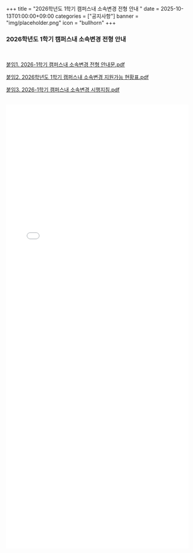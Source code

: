 +++
title = "2026학년도 1학기 캠퍼스내 소속변경 전형 안내 "
date = 2025-10-13T01:00:00+09:00
categories = ["공지사항"]
banner = "img/placeholder.png"
icon = "bullhorn"
+++
<!--more-->

### 2026학년도 1학기 캠퍼스내 소속변경 전형 안내 

<br>

[붙임1. 2026-1학기 캠퍼스내 소속변경 전형 안내문.pdf](/files/1_2026-1_Campus-Internal-Transfer-Guidelines.pdf)

[붙임2. 2026학년도 1학기 캠퍼스내 소속변경 지원가능 현황표.pdf](/files/2_2026-1_Campus-Internal-Transfer-Application-Status.pdf)

[붙임3. 2026-1학기 캠퍼스내 소속변경 시행지침.pdf](/files/3_2026-1_Campus-Internal-Transfer-Regulations.pdf)

<br>
<embed src="/files/1_2026-1_Campus-Internal-Transfer-Guidelines.pdf" type="application/pdf" width="98%" height="1200px" />


<br><br>

